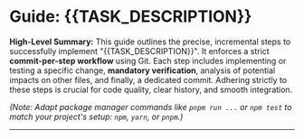 # Guide: {{TASK_DESCRIPTION}}

**High-Level Summary:**
This guide outlines the precise, incremental steps to successfully implement "{{TASK_DESCRIPTION}}". It enforces a strict **commit-per-step workflow** using Git. Each step includes implementing or testing a specific change, **mandatory verification**, analysis of potential impacts on other files, and finally, a dedicated commit. Adhering strictly to these steps is crucial for code quality, clear history, and smooth integration.

*(Note: Adapt package manager commands like `pnpm run ...` or `npm test` to match your project's setup: `npm`, `yarn`, or `pnpm`.)*

--- 